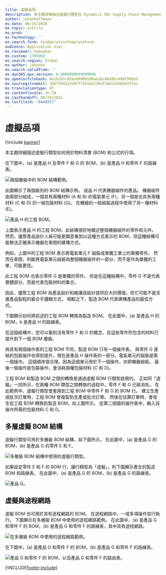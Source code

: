 ```yaml
---
title: 虛擬品項
description: 本主題詳細描述虛擬行類型在 Dynamics 365 Supply Chain Management 中如何用於物料清單 (BOM) 和公式的行項。
author: johanhoffmann
ms.date: 06/15/2018
ms.topic: article
ms.prod: ''
ms.technology: ''
ms.search.form: SysOperationTemplateForm
audience: Application User
ms.reviewer: kamaybac
ms.custom: 1705903
ms.search.region: Global
ms.author: johanho
ms.search.validfrom: ''
ms.dyn365.ops.version: 8.0999999999999996
ms.openlocfilehash: 8e1b241c826e89909590ae16c8458bc49df995bd
ms.sourcegitcommit: 3b87f042a7e97f72b5aa73bef186c5426b937fec
ms.translationtype: HT
ms.contentlocale: zh-TW
ms.lasthandoff: 09/29/2021
ms.locfileid: "8448557"
---
```

# <a name="phantom-items"></a>虛擬品項

[!include [banner](../includes/banner.md)]

本主題詳細描述虛擬行類型如何用於物料清單 (BOM) 和公式的行項。

在下圖中，(a) 是產品 H 及零件 F 和 G 的 BOM，(b) 是產品 H 和零件 F 的路線表。

![兩個層級中的 BOM 結構範例。](media/product-H-part-F.png)

此圖顯示了兩個級別的 BOM 結構示例。 成品 H 代表機器組件的產品。 機器組件由兩部分組成，一個具有兩種材料 (A 和 B) 的電氣單元 (F)，另一個是也具有兩種材料 (C 和 D) 的一組包裝材料 (G)。 在機器的一般組裝過程中使用了另一種材料 (E)。

![產品 H 的工程 BOM。](media/product-H-part-B.png)

上圖表示產品 H 的工程 BOM。此結構很好地概述整個機器組件的零件和元件。 然而，儘管產品設計人員可能更願意看到以這種方式表示的 BOM，但這種結構可能無法正確表示機器在車間的建構方式。

例如，上圖中的工程 BOM 表示將電氣單元 F 組裝成單獨工單上的單獨零件。 然而在車間，判斷將電氣單元組裝為整個機器組件的一部分，而不是作為單獨的工單，可能更佳。

此工程 BOM 也表示零件 G 是單獨的零件。 但是在這種結構中，零件 G 不是代表實體部分，而是代表包裝材料的集合。

因此，儘管工程 BOM 為產品設計和維護該設計提供巨大的價值，但它可能不是支援產品製程的最合乎邏輯方式。 相較之下，製造 BOM 代表建構產品的最佳方式。

下圖顯示如何將前述的工程 BOM 轉換為製造 BOM。 在此圖中，(a) 是產品 H 的 BOM，b 是產品 H 的路線表。

在這個結構中，您可以看到沒有零件 F 和 G 的概念，且這些零件所包含的材料已提升到下一個 BOM 層級。

與具有兩個操作表的工程 BOM 不同，製造 BOM 只有一個操作表。 與零件 G 連結的包裝操作也得到提升，現在是產品 H 操作表的一部分。電氣單元的組裝是第一個操作。 這個順序很合理，因為這個單元用於下一個操作，亦即機器組裝。 最後一個操作是包裝操作，會消耗兩種包裝材料 (C 和 D)。

工程 BOM 和製造 BOM 之間的轉換是通過虛擬 BOM 行類型啟用的。 正如同「虛擬」一詞所示，在兩種 BOM 類型之間轉換的過程中，零件 F 和 G 已經消失。 在此範例中，虛擬行類型會套用到工程 BOM 中零件 F 和 G 的 BOM 行。 建立生產或批次訂單時，工程 BOM 會複製到生產或批次訂單。 然後在估算訂單時，會發生從工程 BOM 轉換到製造 BOM，如上圖所示。 從第二個圖的操作表中，輸入該操作所需的包裝材料 C 和 D。

## <a name="multilevel-phantom-bom-structures"></a>多層虛擬 BOM 結構

虛擬行類型可用於多層級 BOM 結構，如下圖所示。 在此圖中，(a) 是產品 G 的 BOM，(b) 是產品 G 的零件 E 和 F。

![多層級 BOM 結構中使用的虛擬行類型。](media/product-G-route-sheet-G.png)

如果設定零件 E 和 F 的 BOM 行，讓行類型為「虛擬」，則下圖顯示產生的製造 BOM 和路線表。 在此圖中，(a) 是產品 G 的 BOM，(b) 是產品 G 的路線表。

![產品 G。](media/product-G.png)

## <a name="phantom-and-route-network"></a>虛擬與途程網路

虛擬 BOM 也可用於具有途程網路的 BOM。 在途程網路中，一或多項操作並行執行。 下圖顯示在多層級 BOM 中使用的途程網路範例。 在此圖中，(a) 是產品 G 和零件 F 的 BOM，(b) 是產品 G 和零件 F 的路線表，其中具有途程網路。

![在多層級 BOM 中使用的途程網路範例。](media/product-G-part-F.png)

在下圖中，(a) 是產品 G 和零件 F 的 BOM，(b) 是產品 G 和零件 F 的路線表。

![產品 G 和零件 F 的 BOM，以及產品 G 和零件 F 的路由表。](media/product-G-part-F-with-route-sheet.png)


[!INCLUDE[footer-include](../../includes/footer-banner.md)]